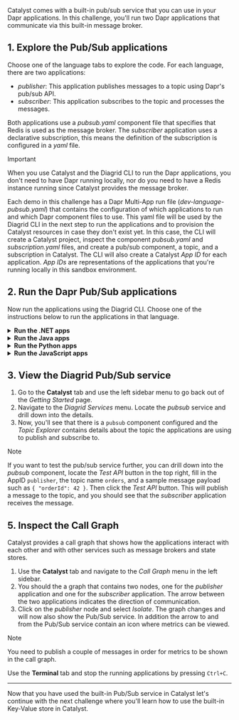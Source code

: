 Catalyst comes with a built-in pub/sub service that you can use in your Dapr applications. In this challenge, you'll run two Dapr applications that communicate via this built-in message broker.

## 1. Explore the Pub/Sub applications

Choose one of the language tabs to explore the code. For each language, there are two applications:

- *publisher*: This application publishes messages to a topic using Dapr's pub/sub API.
- *subscriber*: This application subscribes to the topic and processes the messages. 

Both applications use a *pubsub.yaml* component file that specifies that Redis is used as the message broker. The *subscriber* application uses a declarative subscription, this means the definition of the subscription is configured in a *yaml* file.

> [!IMPORTANT]
> When you use Catalyst and the Diagrid CLI to run the Dapr applications, you don't need to have Dapr running locally, nor do you need to have a Redis instance running since Catalyst provides the message broker.

Each demo in this challenge has a Dapr Multi-App run file (*dev-language-pubsub.yaml*) that contains the configuration of which applications to run and which Dapr component files to use. This yaml file will be used by the Diagrid CLI in the next step to run the applications and to provision the Catalyst resources in case they don't exist yet. In this case, the CLI will create a Catalyst project, inspect the component *pubsub.yaml* and *subscription.yaml* files, and create a pub/sub component, a topic, and a subscription in Catalyst. The CLI will also create a Catalyst *App ID* for each application. *App IDs* are representations of the applications that you're running locally in this sandbox environment.

## 2. Run the Dapr Pub/Sub applications

Now run the applications using the Diagrid CLI. Choose one of the instructions below to run the applications in that language.

<details>
   <summary><b>Run the .NET apps</b></summary>

1. Use the **Terminal** tab and run the following command to navigate to the .NET apps:

   ```bash,run
   cd csharp
   ```

2. Install the dependencies:

   ```bash,run
   dotnet restore publisher/publisher.csproj
   dotnet restore subscriber/subscriber.csproj
   ```

3. Use the Diagrid CLI to run the applications using the Multi-App Run file:

   ```bash,run
   diagrid dev run -f dev-csharp-pubsub.yaml --project catalyst-demo --approve
   ```

   Now the CLI will:

   - Create a Catalyst project named `catalyst-demo`.
   - Create two AppIDs (*publisher* and *subscriber*).
   - Configures the pub/sub component and creates the topic and subscription.

4. You can switch to the **Catalyst** tab to see the application IDs and resources being deployed.
5. Wait until the the two applications are connected to Catalyst.

> [!IMPORTANT]
> You need to wait until the Diagrid CLI has set up a connection with the newly created resources in Catalyst. You should see `Connected App ID "publisher" to ...` and `Connected App ID "subscriber" to ...` in the **Terminal** tab logs before you continue.

6. Use the **curl** tab, and run the following command to make a `POST` request to the `order` endpoint of the `publisher` application:

   ```bash,run
   curl -X POST -H "Content-Type: application/json" -d '{ "orderId": 1 }' http://localhost:5001/order
   ```

   The expected output should contain the ID and a message.

</details>

<details>
   <summary><b>Run the Java apps</b></summary>

1. Use the **Terminal** tab and run the following command to navigate to the Java apps:

   ```bash,run
   cd java
   ```

2. Install the dependencies:

   ```bash,run
   mvn install -f publisher
   mvn install -f subscriber
   ```

3. Use the Diagrid CLI to run the applictions using the Multi-App Run file:

   ```bash,run
   diagrid dev run -f dev-java-pubsub.yaml --project catalyst-demo --approve
   ```

   Now the CLI will:

   - Create a Catalyst project named `catalyst-demo`.
   - Create two AppIDs (*publisher* and *subscriber*).
   - Configures the pub/sub component and creates the topic and subscription.

4. You can switch to the **Catalyst** tab to see the application IDs and resources being deployed.
5. Wait until the the two applications are connected to Catalyst.

> [!IMPORTANT]
> You need to wait until the Diagrid CLI has set up a connection with the newly created resources in Catalyst. You should see `Connected App ID "publisher" to ...` and `Connected App ID "subscriber" to ...` in the **Terminal** tab logs before you continue.

6. Use the **curl** tab, and run the following command to make a `POST` request to the `order` endpoint of the `publisher` application:

   ```bash,run
   curl -X POST -H "Content-Type: application/json" -d '{ "orderId": 1 }' http://localhost:5001/order
   ```

   The expected output should contain the ID and a message.

</details>

<details>
   <summary><b>Run the Python apps</b></summary>

1. Use the **Terminal** tab and run the following command to navigate to the Python apps:

   ```bash,run
   cd python
   ```

2. Create and activate a virtual environment:

   ```bash,run
   uv venv --allow-existing
   source .venv/bin/activate
   ```

3. Install the dependencies:

   ```bash,run
   uv pip install -r publisher/requirements.txt
   uv pip install -r subscriber/requirements.txt
   ```

4. Use the Diagrid CLI to run the applications using the Multi-App Run file:

   ```bash,run
   diagrid dev run -f dev-python-pubsub.yaml --project catalyst-demo --approve
   ```

   Now the CLI will:

   - Create a Catalyst project named `catalyst-demo`.
   - Create two AppIDs (*publisher* and *subscriber*).
   - Configures the pub/sub component and creates the topic and subscription.

5. You can switch to the **Catalyst** tab to see the application IDs and resources being deployed.
6. Wait until the the two applications are connected to Catalyst.

> [!IMPORTANT]
> You need to wait until the Diagrid CLI has set up a connection with the newly created resources in Catalyst. You should see `Connected App ID "publisher" to ...` and `Connected App ID "subscriber" to ...` in the **Terminal** tab logs before you continue.

7. Use the **curl** tab, and run the following command to make a `POST` request to the `order` endpoint of the `publisher` application:

   ```bash,run
   curl -X POST -H "Content-Type: application/json" -d '{ "orderId": 1 }' http://localhost:5001/order
   ```

   The expected output should contain the ID and a message.

</details>

<details>
   <summary><b>Run the JavaScript apps</b></summary>

1. Use the **Terminal** tab and run the following command to navigate to the JavaScript apps:

   ```bash,run
   cd javascript
   ```

2. Install the dependencies:

   ```bash,run
   npm install publisher
   npm install subscriber
   ```

3. Use the Diagrid CLI to run the applications using the Multi-App Run file:

   ```bash,run
   diagrid dev run -f dev-javascript-pubsub.yaml --project catalyst-demo --approve
   ```

   Now the CLI will:

   - Create a Catalyst project named `catalyst-demo`.
   - Create two AppIDs (*publisher* and *subscriber*).
   - Configures the pub/sub component and creates the topic and subscription.

3. You can switch to the **Catalyst** tab to see the application IDs and resources being deployed.
4. Wait until the the two applications are connected to Catalyst.

> [!IMPORTANT]
> You need to wait until the Diagrid CLI has set up a connection with the newly created resources in Catalyst. You should see `Connected App ID "publisher" to ...` and `Connected App ID "subscriber" to ...` in the **Terminal** tab logs before you continue.

5. Use the **curl** tab, and run the following command to make a `POST` request to the `order` endpoint of the `publisher` application:

   ```bash,run
   curl -X POST -H "Content-Type: application/json" -d '{ "orderId": 1 }' http://localhost:5001/order
   ```

   The expected output should contain the ID and a message.

</details>

## 3. View the Diagrid Pub/Sub service

1. Go to the **Catalyst** tab and use the left sidebar menu to go back out of the *Getting Started* page.
2. Navigate to the *Diagrid Services* menu. Locate the *pubsub* service and drill down into the details.
3. Now, you'll see that there is a `pubsub` component configured and the *Topic Explorer* contains details about the topic the applications are using to publish and subscribe to.

> [!NOTE]
> If you want to test the pub/sub service further, you can drill down into the *pubsub* component, locate the *Test API* button in the top right, fill in the AppID `publisher`, the topic name `orders`, and a sample message payload such as `{ "orderId": 42 }`. Then click the *Test API* button. This will publish a message to the topic, and you should see that the *subscriber* application receives the message.

## 5. Inspect the Call Graph

Catalyst provides a call graph that shows how the applications interact with each other and with other services such as message brokers and state stores.

1. Use the **Catalyst** tab and navigate to the *Call Graph* menu in the left sidebar.
2. You should the a graph that contains two nodes, one for the *publisher* application and one for the *subscriber* application. The arrow between the two applications indicates the direction of communication.
3. Click on the *publisher* node and select *Isolate*. The graph changes and will now also show the Pub/Sub service. In addition the arrow to and from the Pub/Sub service contain an icon where metrics can be viewed.

> [!NOTE]
> You need to publish a couple of messages in order for metrics to be shown in the call graph.

Use the **Terminal** tab and stop the running applications by pressing `Ctrl+C`.

---

Now that you have used the built-in Pub/Sub service in Catalyst let's continue with the next challenge where you'll learn how to use the built-in Key-Value store in Catalyst.